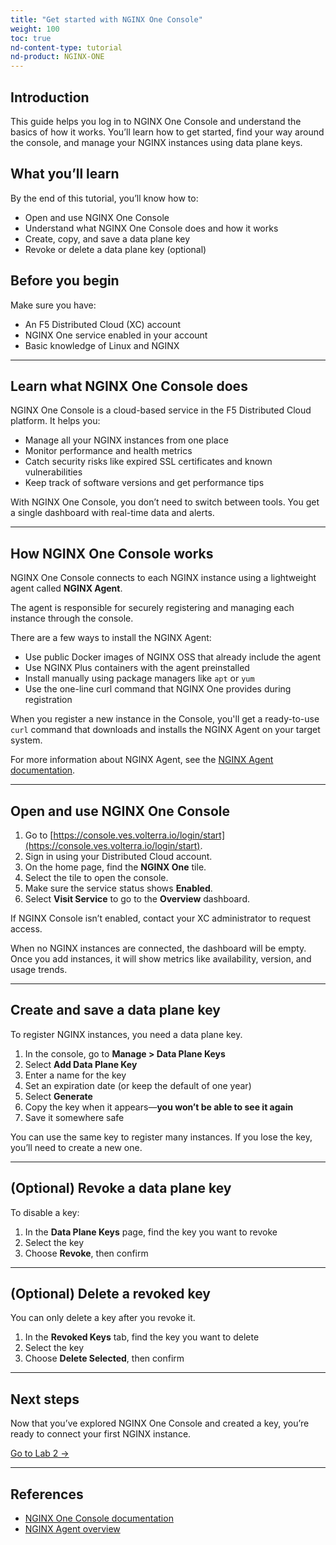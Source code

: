 ```yaml
---
title: "Get started with NGINX One Console"
weight: 100
toc: true
nd-content-type: tutorial
nd-product: NGINX-ONE
---
```


## Introduction

This guide helps you log in to NGINX One Console and understand the basics of how it works. You’ll learn how to get started, find your way around the console, and manage your NGINX instances using data plane keys.

## What you’ll learn

By the end of this tutorial, you’ll know how to:

- Open and use NGINX One Console
- Understand what NGINX One Console does and how it works
- Create, copy, and save a data plane key
- Revoke or delete a data plane key (optional)

## Before you begin

Make sure you have:

- An F5 Distributed Cloud (XC) account
- NGINX One service enabled in your account
- Basic knowledge of Linux and NGINX

---

## Learn what NGINX One Console does

NGINX One Console is a cloud-based service in the F5 Distributed Cloud platform. It helps you:

- Manage all your NGINX instances from one place
- Monitor performance and health metrics
- Catch security risks like expired SSL certificates and known vulnerabilities
- Keep track of software versions and get performance tips

With NGINX One Console, you don’t need to switch between tools. You get a single dashboard with real-time data and alerts.

---

## How NGINX One Console works

NGINX One Console connects to each NGINX instance using a lightweight agent called **NGINX Agent**.

The agent is responsible for securely registering and managing each instance through the console.

There are a few ways to install the NGINX Agent:

- Use public Docker images of NGINX OSS that already include the agent
- Use NGINX Plus containers with the agent preinstalled
- Install manually using package managers like `apt` or `yum`
- Use the one-line curl command that NGINX One provides during registration

When you register a new instance in the Console, you'll get a ready-to-use `curl` command that downloads and installs the NGINX Agent on your target system.

For more information about NGINX Agent, see the [NGINX Agent documentation](https://docs.nginx.com/nginx-agent/overview/).

---

## Open and use NGINX One Console

1. Go to [https://console.ves.volterra.io/login/start](https://console.ves.volterra.io/login/start).
2. Sign in using your Distributed Cloud account.
3. On the home page, find the **NGINX One** tile.
4. Select the tile to open the console.
5. Make sure the service status shows **Enabled**.
6. Select **Visit Service** to go to the **Overview** dashboard.

If NGINX Console isn’t enabled, contact your XC administrator to request access.

When no NGINX instances are connected, the dashboard will be empty. Once you add instances, it will show metrics like availability, version, and usage trends.

---

## Create and save a data plane key

To register NGINX instances, you need a data plane key.

1. In the console, go to **Manage > Data Plane Keys**
2. Select **Add Data Plane Key**
3. Enter a name for the key
4. Set an expiration date (or keep the default of one year)
5. Select **Generate**
6. Copy the key when it appears—**you won’t be able to see it again**
7. Save it somewhere safe

You can use the same key to register many instances. If you lose the key, you’ll need to create a new one.

---

## (Optional) Revoke a data plane key

To disable a key:

1. In the **Data Plane Keys** page, find the key you want to revoke
2. Select the key
3. Choose **Revoke**, then confirm

---

## (Optional) Delete a revoked key

You can only delete a key after you revoke it.

1. In the **Revoked Keys** tab, find the key you want to delete
2. Select the key
3. Choose **Delete Selected**, then confirm

---

## Next steps

Now that you’ve explored NGINX One Console and created a key, you’re ready to connect your first NGINX instance.

[Go to Lab 2 →](../lab2/readme.md)

---

## References

- [NGINX One Console documentation](https://docs.nginx.com/nginx-one/)
- [NGINX Agent overview](https://docs.nginx.com/nginx-agent/overview/)
